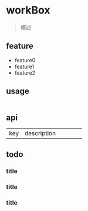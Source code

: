 # workBox
> 概述

## feature
- feature0
- feature1
- feature2

## usage
```js
```

## api
|||||||
|-|-|-|-|-|-|
|key|description|||||

## todo
### title
### title
### title
